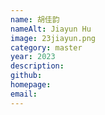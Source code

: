 ```yaml
---
name: 胡佳韵
nameAlt: Jiayun Hu
image: 23jiayun.png
category: master
year: 2023
description: 
github: 
homepage: 
email: 
---
```


